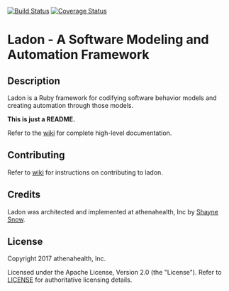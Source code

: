 [![Build Status](https://travis-ci.org/LadonFramework/ladon.svg?branch=master)](https://travis-ci.org/LadonFramework/ladon.svg?branch=master)
[![Coverage Status](https://coveralls.io/repos/github/LadonFramework/ladon/badge.svg?branch=master)](https://coveralls.io/github/LadonFramework/ladon?branch=master)

# Ladon - A Software Modeling and Automation Framework

## Description

Ladon is a Ruby framework for codifying software behavior models and creating automation through those models.

**This is just a README.** 

Refer to the [wiki](https://github.com/athenahealth/ladon/wiki) for complete high-level documentation.

## Contributing
Refer to [wiki](https://github.com/athenahealth/ladon/wiki/Contributing-to-Ladon) for instructions on contributing to ladon.

## Credits

Ladon was architected and implemented at athenahealth, Inc by [Shayne Snow](https://github.com/imjonsnooow).

## License

Copyright 2017 athenahealth, Inc.

Licensed under the Apache License, Version 2.0 (the "License"). Refer to [LICENSE](LICENSE) for authoritative licensing details.
